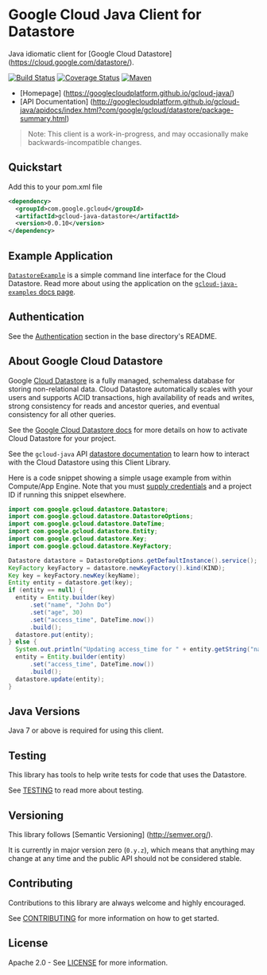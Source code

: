 Google Cloud Java Client for Datastore
======================================

Java idiomatic client for [Google Cloud Datastore] (https://cloud.google.com/datastore/).

[![Build Status](https://travis-ci.org/GoogleCloudPlatform/gcloud-java.svg?branch=master)](https://travis-ci.org/GoogleCloudPlatform/gcloud-java)
[![Coverage Status](https://coveralls.io/repos/GoogleCloudPlatform/gcloud-java/badge.svg?branch=master)](https://coveralls.io/r/GoogleCloudPlatform/gcloud-java?branch=master)
[![Maven](https://img.shields.io/maven-central/v/com.google.gcloud/gcloud-java-datastore.svg)]( https://img.shields.io/maven-central/v/com.google.gcloud/gcloud-java-datastore.svg)

-  [Homepage] (https://googlecloudplatform.github.io/gcloud-java/)
-  [API Documentation] (http://googlecloudplatform.github.io/gcloud-java/apidocs/index.html?com/google/gcloud/datastore/package-summary.html)

> Note: This client is a work-in-progress, and may occasionally
> make backwards-incompatible changes.

Quickstart
----------
Add this to your pom.xml file
```xml
<dependency>
  <groupId>com.google.gcloud</groupId>
  <artifactId>gcloud-java-datastore</artifactId>
  <version>0.0.10</version>
</dependency>
```

Example Application
--------------------
[`DatastoreExample`](https://github.com/GoogleCloudPlatform/gcloud-java/blob/master/gcloud-java-examples/src/main/java/com/google/gcloud/examples/DatastoreExample.java) is a simple command line interface for the Cloud Datastore.  Read more about using the application on the [`gcloud-java-examples` docs page](http://googlecloudplatform.github.io/gcloud-java/apidocs/?com/google/gcloud/examples/DatastoreExample.html).

Authentication
--------------

See the [Authentication](https://github.com/GoogleCloudPlatform/gcloud-java#authentication) section in the base directory's README.

About Google Cloud Datastore
----------------------------

Google [Cloud Datastore][cloud-datastore] is a fully managed, schemaless database for
storing non-relational data. Cloud Datastore automatically scales with
your users and supports ACID transactions, high availability of reads and
writes, strong consistency for reads and ancestor queries, and eventual
consistency for all other queries.

See the [Google Cloud Datastore docs][cloud-datastore-activation] for more details on how to activate
Cloud Datastore for your project.

See the ``gcloud-java`` API [datastore documentation][datastore-api] to learn how to interact
with the Cloud Datastore using this Client Library.

Here is a code snippet showing a simple usage example from within Compute/App Engine.  Note that you must [supply credentials](https://github.com/GoogleCloudPlatform/gcloud-java#authentication) and a project ID if running this snippet elsewhere.

```java
import com.google.gcloud.datastore.Datastore;
import com.google.gcloud.datastore.DatastoreOptions;
import com.google.gcloud.datastore.DateTime;
import com.google.gcloud.datastore.Entity;
import com.google.gcloud.datastore.Key;
import com.google.gcloud.datastore.KeyFactory;

Datastore datastore = DatastoreOptions.getDefaultInstance().service();
KeyFactory keyFactory = datastore.newKeyFactory().kind(KIND);
Key key = keyFactory.newKey(keyName);
Entity entity = datastore.get(key);
if (entity == null) {
  entity = Entity.builder(key)
      .set("name", "John Do")
      .set("age", 30)
      .set("access_time", DateTime.now())
      .build();
  datastore.put(entity);
} else {
  System.out.println("Updating access_time for " + entity.getString("name"));
  entity = Entity.builder(entity)
      .set("access_time", DateTime.now())
      .build();
  datastore.update(entity);
}
```

Java Versions
-------------

Java 7 or above is required for using this client.

Testing
-------

This library has tools to help write tests for code that uses the Datastore.

See [TESTING] to read more about testing.

Versioning
----------

This library follows [Semantic Versioning] (http://semver.org/).

It is currently in major version zero (``0.y.z``), which means that anything
may change at any time and the public API should not be considered
stable.

Contributing
------------

Contributions to this library are always welcome and highly encouraged.

See [CONTRIBUTING] for more information on how to get started.

License
-------

Apache 2.0 - See [LICENSE] for more information.


[CONTRIBUTING]:https://github.com/GoogleCloudPlatform/gcloud-java/blob/master/CONTRIBUTING.md
[LICENSE]: https://github.com/GoogleCloudPlatform/gcloud-java/blob/master/LICENSE
[TESTING]: https://github.com/GoogleCloudPlatform/gcloud-java/blob/master/TESTING.md#testing-code-that-uses-datastore
[cloud-platform]: https://cloud.google.com/
[cloud-datastore]: https://cloud.google.com/datastore/docs
[cloud-datastore-docs]: https://cloud.google.com/datastore/docs
[cloud-datastore-activation]: https://cloud.google.com/datastore/docs/activate
[datastore-api]: http://googlecloudplatform.github.io/gcloud-java/apidocs/index.html?com/google/gcloud/datastore/package-summary.html

